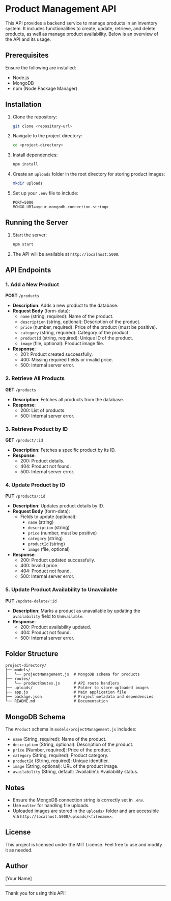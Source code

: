# Product Management API

This API provides a backend service to manage products in an inventory system. It includes functionalities to create, update, retrieve, and delete products, as well as manage product availability. Below is an overview of the API and its usage.

## Prerequisites

Ensure the following are installed:
- Node.js
- MongoDB
- npm (Node Package Manager)

## Installation

1. Clone the repository:
   ```bash
   git clone <repository-url>
   ```

2. Navigate to the project directory:
   ```bash
   cd <project-directory>
   ```

3. Install dependencies:
   ```bash
   npm install
   ```

4. Create an `uploads` folder in the root directory for storing product images:
   ```bash
   mkdir uploads
   ```

5. Set up your `.env` file to include:
   ```env
   PORT=5000
   MONGO_URI=<your-mongodb-connection-string>
   ```

## Running the Server

1. Start the server:
   ```bash
   npm start
   ```

2. The API will be available at `http://localhost:5000`.

## API Endpoints

### 1. Add a New Product
**POST** `/products`

- **Description**: Adds a new product to the database.
- **Request Body** (form-data):
  - `name` (string, required): Name of the product.
  - `description` (string, optional): Description of the product.
  - `price` (number, required): Price of the product (must be positive).
  - `category` (string, required): Category of the product.
  - `productId` (string, required): Unique ID of the product.
  - `image` (file, optional): Product image file.
- **Response**:
  - 201: Product created successfully.
  - 400: Missing required fields or invalid price.
  - 500: Internal server error.

### 2. Retrieve All Products
**GET** `/products`

- **Description**: Fetches all products from the database.
- **Response**:
  - 200: List of products.
  - 500: Internal server error.

### 3. Retrieve Product by ID
**GET** `/product/:id`

- **Description**: Fetches a specific product by its ID.
- **Response**:
  - 200: Product details.
  - 404: Product not found.
  - 500: Internal server error.

### 4. Update Product by ID
**PUT** `/products/:id`

- **Description**: Updates product details by ID.
- **Request Body** (form-data):
  - Fields to update (optional):
    - `name` (string)
    - `description` (string)
    - `price` (number, must be positive)
    - `category` (string)
    - `productId` (string)
    - `image` (file, optional)
- **Response**:
  - 200: Product updated successfully.
  - 400: Invalid price.
  - 404: Product not found.
  - 500: Internal server error.

### 5. Update Product Availability to Unavailable
**PUT** `/update-delete/:id`

- **Description**: Marks a product as unavailable by updating the `availability` field to `UnAvailable`.
- **Response**:
  - 200: Product availability updated.
  - 404: Product not found.
  - 500: Internal server error.

## Folder Structure
```
project-directory/
├── models/
│   └── projectManagement.js  # MongoDB schema for products
├── routes/
│   └── productRoutes.js      # API route handlers
├── uploads/                  # Folder to store uploaded images
├── app.js                    # Main application file
├── package.json              # Project metadata and dependencies
└── README.md                 # Documentation
```

## MongoDB Schema
The `Product` schema in `models/projectManagement.js` includes:

- `name` (String, required): Name of the product.
- `description` (String, optional): Description of the product.
- `price` (Number, required): Price of the product.
- `category` (String, required): Product category.
- `productId` (String, required): Unique identifier.
- `image` (String, optional): URL of the product image.
- `availability` (String, default: 'Available'): Availability status.

## Notes
- Ensure the MongoDB connection string is correctly set in `.env`.
- Use `multer` for handling file uploads.
- Uploaded images are stored in the `uploads/` folder and are accessible via `http://localhost:5000/uploads/<filename>`.

## License
This project is licensed under the MIT License. Feel free to use and modify it as needed.

## Author
[Your Name]

---
Thank you for using this API!

